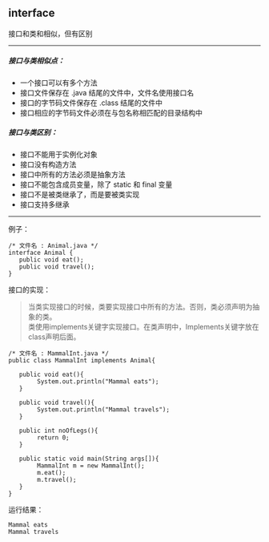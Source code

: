 ## interface
接口和类和相似，但有区别
*****
##### 接口与类相似点：
* 一个接口可以有多个方法
* 接口文件保存在 .java 结尾的文件中，文件名使用接口名
* 接口的字节码文件保存在 .class 结尾的文件中
* 接口相应的字节码文件必须在与包名称相匹配的目录结构中

##### 接口与类区别：
- 接口不能用于实例化对象
- 接口没有构造方法
- 接口中所有的方法必须是抽象方法
- 接口不能包含成员变量，除了 static 和 final 变量
- 接口不是被类继承了，而是要被类实现
- 接口支持多继承

************
例子：

    /* 文件名 : Animal.java */
    interface Animal {
       public void eat();
       public void travel();
    }

接口的实现：  
> 当类实现接口的时候，类要实现接口中所有的方法。否则，类必须声明为抽象的类。  
> 类使用implements关键字实现接口。在类声明中，Implements关键字放在class声明后面。

    /* 文件名 : MammalInt.java */
    public class MammalInt implements Animal{
     
       public void eat(){
      		System.out.println("Mammal eats");
       }
     
       public void travel(){
      		System.out.println("Mammal travels");
       } 
     
       public int noOfLegs(){
      		return 0;
       }
     
       public static void main(String args[]){
      		MammalInt m = new MammalInt();
      		m.eat();
      		m.travel();
       }
    }

运行结果：

    Mammal eats
    Mammal travels
